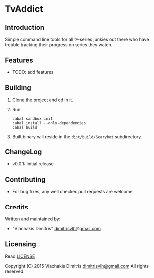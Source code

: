 TvAddict
===

Introduction
------------
Simple command line tools for all tv-series junkies out there who have trouble tracking their progress on series they watch.

Features
--------
* TODO: add features

Building
--------
 1. Clone the project and cd in it.
 2. Run:
 
    ```
    cabal sandbox init
    cabal install --only-dependencies
    cabal build
    ```
    
 3. Built binary will reside in the `dist/build/Scarybot` subdirectory.

ChangeLog
---------
 * v0.0.1: Initial release

Contributing
------------
 * For bug fixes, any well checked pull requests are welcome

Credits
-------
Written and maintained by:
* "Vlachakis Dimitris" <dimitrisvlh@gmail.com>

Licensing
---------
Read [LICENSE](LICENSE.md)

Copyright (C) 2015 Vlachakis Dimitris <dimitrisvlh@gmail.com>
All rights reserved.
